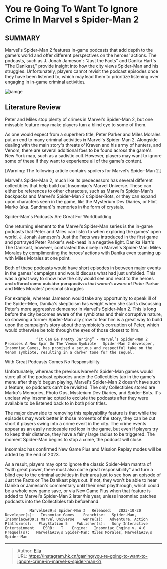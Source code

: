 # You re Going To Want To Ignore Crime In Marvel s Spider-Man 2


## SUMMARY 



  Marvel&#39;s Spider-Man 2 features in-game podcasts that add depth to the game&#39;s world and offer different perspectives on the heroes&#39; actions.   The podcasts, such as J. Jonah Jameson&#39;s &#34;Just the Facts&#34; and Danika Hart&#39;s &#34;The Danikast,&#34; provide insight into how the city views Spider-Man and his struggles.   Unfortunately, players cannot revisit the podcast episodes once they have been listened to, which may lead them to prioritize listening over engaging in in-game criminal activities.  

![iamge](https://static1.srcdn.com/wordpress/wp-content/uploads/2023/10/you-re-going-to-want-to-ignore-crime-in-marvel-s-spider-man-2.jpg)

## Literature Review

Peter and Miles stop plenty of crimes in Marvel&#39;s Spider-Man 2, but one missable feature may make players turn a blind eye to some of them.




As one would expect from a superhero title, Peter Parker and Miles Morales put an end to many criminal activities in Marvel&#39;s Spider-Man 2. Alongside dealing with the main story&#39;s threats of Kraven and his army of hunters, and Venom, there are several additional foes to be found across the game&#39;s New York map, such as a sadistic cult. However, players may want to ignore some of these if they want to experience all of the game&#39;s content.




[Warning: The following article contains spoilers for Marvel’s Spider-Man 2.]

Marvel&#39;s Spider-Man 2, much like its predecessors has several different collectibles that help build out Insomniac&#39;s Marvel Universe. These can either be references to other characters, such as Marvel&#39;s Spider-Man&#39;s backpacks and Marvel&#39;s Spider-Man 2&#39;s Spider-Bots, or they can expand upon characters seen in the game, like the Mysterium Dev Diaries, or Flint Marko (aka. Sandman)&#39;s memories in the form of crystals.

  


 Spider-Man&#39;s Podcasts Are Great For Worldbuilding 
          




One returning element to the Marvel&#39;s Spider-Man series is the in-game podcasts that Peter and Miles can listen to when exploring the games&#39; open world. J. Jonah Jameson&#39;s Just the Facts was introduced in the first game and portrayed Peter Parker&#39;s web-head in a negative light. Danika Hart&#39;s The Danikast, however, contrasted this nicely in Marvel&#39;s Spider-Man: Miles Morales by complimenting the heroes&#39; actions with Danika even teaming up with Miles Morales at one point.

Both of these podcasts would have short episodes in between major events in the games&#39; campaigns and would discuss what had just unfolded. This was a great way to show how the city would see and react to the heroes and offered some outsider perspectives that weren&#39;t aware of Peter Parker and Miles Morales&#39; personal struggles.

For example, whereas Jameson would take any opportunity to speak ill of the Spider-Men, Danika&#39;s skepticism has weight when she starts discussing Peter&#39;s more aggressive demeanor in Marvel&#39;s Spider-Man 2. This is long before the city becomes aware of the symbiotes and their corruptive nature, so showing a former Spider-Man ally grow to fear him is a great way to build upon the campaign&#39;s story about the symbiote&#39;s corruption of Peter, which would otherwise be told through the eyes of those closest to him.




                  “It Can Be Pretty Jarring” - Marvel’s Spider-Man 2 Promises A New Spin On The Venom Symbiote   Spider-Man 2 developer, Insomniac Games, has promised a serious and respectful take on the Venom symbiote, resulting in a darker tone for the sequel.    



 With Great Podcasts Comes No Responsibility 
          

Unfortunately, whereas the previous Marvel&#39;s Spider-Man games would store all of the podcast episodes under the Collectibles tab in the game&#39;s menu after they&#39;d begun playing, Marvel&#39;s Spider-Man 2 doesn&#39;t have such a feature, so podcasts can&#39;t be revisited. The only Collectibles stored are Marko&#39;s Memories, Photo Ops, Mysterium Dev Diaries, and Spider-Bots. It&#39;s unclear why Insomniac opted to exclude the podcasts after they were available to be listened back to in both prior titles.




The major downside to removing this replayability feature is that while the episodes may work better in those moments of the story, they can be cut short if players swing into a crime event in the city. The crime events appear as an easily noticeable red icon in the game, but even if players try to keep their distance, they have a fairly large radius to be triggered. The moment Spider-Man begins to stop a crime, the podcast will close.



Insomniac has confirmed New Game Plus and Mission Replay modes will be added by the end of 2023.




As a result, players may opt to ignore the classic Spider-Man mantra of &#34;with great power, there must also come great responsibility&#34; and turn a blind eye to the criminal activities in their area just to see how an episode of Just the Facts or The Danikast plays out. If not, they won&#39;t be able to hear Danika or Jameson&#39;s commentary until their next playthrough, which could be a whole new game save, or via New Game Plus when that feature is added to Marvel&#39;s Spider-Man 2 later this year, unless Insomniac patches podcasts into the Collectibles tab beforehand.




               Marvel&#39;s Spider-Man 2   Released:   2023-10-20    Developer(s):   Insomniac Games    Franchise:   Spider-Man, Insomniac&#39;s Marvel Universe    Genre(s):   Adventure, Action    Platform(s):   PlayStation 5    Publisher(s):   Sony Interactive Entertainment    ESRB:   T    Engine:   Insomniac Engine v. 4.0    Prequel(s):   Marvel&#39;s Spider-Man: Miles Morales, Marvel&#39;s Spider-Man      

---

> Author: [Ella](https://instagram.hk.cn/)  
> URL: https://instagram.hk.cn/gaming/you-re-going-to-want-to-ignore-crime-in-marvel-s-spider-man-2/  

